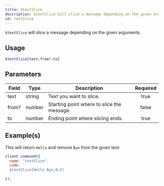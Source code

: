 ```yaml
---
title: $textSlice
description: $textSlice will slice a message depending on the given arguments.
id: textSlice
---
```


`$textSlice` will slice a message depending on the given arguments.

## Usage

```php
$textSlice[text;from?;to]
```

## Parameters

| Field | Type   | Description                                | Required |
| ----- | ------ | ------------------------------------------ | :------: |
| text  | string | Text you want to slice.                    |   true   |
| from? | number | Starting point where to slice the message. |  false   |
| to    | number | Ending point where slicing ends.           |   true   |

## Example(s)

This will return `Hello` and remove `Bye` from the given text:

```javascript
client.command({
  name: "textSlice",
  code: `
  $textSlice[Hello Bye;0;5]
  `
});
```
